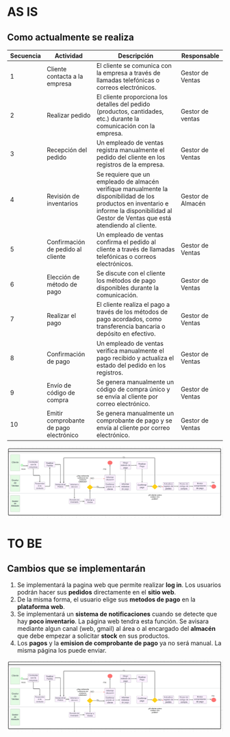 # AS IS
## Como actualmente se realiza

| Secuencia | Actividad                                | Descripción                                                                                                      | Responsable      |
|-----------|------------------------------------------|------------------------------------------------------------------------------------------------------------------|------------------|
| 1         | Cliente contacta a la empresa           | El cliente se comunica con la empresa a través de llamadas telefónicas o correos electrónicos.                  | Gestor de Ventas |
| 2         | Realizar pedido                          | El cliente proporciona los detalles del pedido (productos, cantidades, etc.) durante la comunicación con la empresa. | Gestor de ventas         |
| 3         | Recepción del pedido                    | Un empleado de ventas registra manualmente el pedido del cliente en los registros de la empresa.                 | Gestor de Ventas |
| 4         | Revisión de inventarios                 | Se requiere que un empleado de almacén verifique manualmente la disponibilidad de los productos en inventario e informe la disponibilidad al Gestor de Ventas que está atendiendo al cliente.                   | Gestor de Almacén |
| 5         | Confirmación de pedido al cliente       | Un empleado de ventas confirma el pedido al cliente a través de llamadas telefónicas o correos electrónicos.     | Gestor de Ventas |
| 6         | Elección de método de pago              | Se discute con el cliente los métodos de pago disponibles durante la comunicación.                                | Gestor de Ventas |
| 7         | Realizar el pago                        | El cliente realiza el pago a través de los métodos de pago acordados, como transferencia bancaria o depósito en efectivo. | Gestor de Ventas         |
| 8        | Confirmación de pago                    | Un empleado de ventas verifica manualmente el pago recibido y actualiza el estado del pedido en los registros.    | Gestor de Ventas |
| 9        | Envío de código de compra               | Se genera manualmente un código de compra único y se envía al cliente por correo electrónico.                    | Gestor de Ventas |
| 10      | Emitir comprobante de pago electrónico | Se genera manualmente un comprobante de pago y se envía al cliente por correo electrónico.                      | Gestor de Ventas |

![Proceso de Venta AS IS](ProcesosASIS/ProcesoVentaBPMN.png)

# TO BE
## Cambios que se implementarán
1) Se implementará la pagina web que permite realizar **log in**. Los usuarios podrán hacer sus **pedidos** directamente en el **sitio web**.
2) De la misma forma, el usuario elige sus **metodos de pago** en la **plataforma web**.
3) Se implementará un **sistema de notificaciones** cuando se detecte que hay **poco inventario**. La página web tendra esta función. Se avisara mediante algun canal (web, gmail) al área o al encargado del **almacén** que debe empezar a solicitar **stock** en sus productos.
4) Los **pagos** y la **emision de comprobante de pago** ya no será manual. La misma página los puede enviar.

![Proceso de Venta TO BE](ProcesosASIS/ProcesoVentaBPMN.png)
